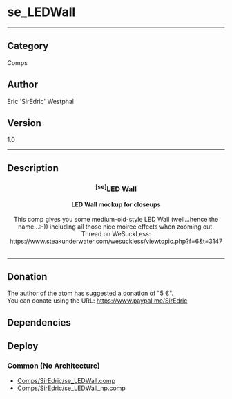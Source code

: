 # se_LEDWall
___

## Category
Comps

## Author
Eric 'SirEdric' Westphal

## Version
1.0

___

## Description
<h3 align="center"><sup>&#91;se&#93;</sup>LED Wall</h3><p align="center"><strong>LED Wall mockup for closeups</strong>
<br><br>This comp gives you some medium-old-style LED Wall (well...hence the name...:-))
including all those nice moiree effects when zooming out.<br>
Thread on WeSuckLess: https://www.steakunderwater.com/wesuckless/viewtopic.php?f=6&t=3147<br><br>

___

## Donation
The author of the atom has suggested a donation of "5 €".  
You can donate using the URL: <a href="https://www.paypal.me/SirEdric" class="button">https://www.paypal.me/SirEdric</a>
## Dependencies

## Deploy

### Common (No Architecture)

<ul>
<li><a href="https://gitlab.com/WeSuckLess/Reactor/-/blob/master/Atoms/com.SirEdric.se_LEDWall/Comps/SirEdric/se_LEDWall.comp?ref_type=heads">Comps/SirEdric/se_LEDWall.comp</a></li>
<li><a href="https://gitlab.com/WeSuckLess/Reactor/-/blob/master/Atoms/com.SirEdric.se_LEDWall/Comps/SirEdric/se_LEDWall_np.comp?ref_type=heads">Comps/SirEdric/se_LEDWall_np.comp</a></li>
</ul>
